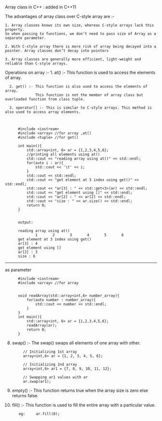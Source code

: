 
Array class in C++  : added in C++11

The advantages of array class over C-style array are :-

    1. Array classes knows its own size, whereas C-style arrays lack this property. 
    So when passing to functions, we don’t need to pass size of Array as a separate parameter.
    
    2. With C-style array there is more risk of array being decayed into a pointer. Array classes don’t decay into pointers
    
    3. Array classes are generally more efficient, light-weight and reliable than C-style arrays.
    
    
Operations on array :-
      1. at() :- This function is used to access the elements of array.
      
      2. get() :- This function is also used to access the elements of array. 
                  This function is not the member of array class but overloaded function from class tuple.
      
      3. operator[] :- This is similar to C-style arrays. This method is also used to access array elements.
      
      
      
          #include <iostream>
          #include <array> //for array ,at()
          #include <tuple> //for get()

          int main(){
              std::array<int, 6> ar = {1,2,3,4,5,6};
              //printing all elements using at()
              std::cout << "reading array using at()" << std::endl;
              for(auto i : ar){
                  std::cout << '\t' << i;
              }
              std::cout << std::endl;
              std::cout << "get element at 3 index using get()" << std::endl;
              std::cout << "ar[3] : " << std::get<3>(ar) << std::endl;
              std::cout << "get element using []" << std::endl;
              std::cout << "ar[2] : " << ar[2] << std::endl;
              std::cout << "size : " << ar.size() << std::endl;
              return 0;    
          }


          output: 

          reading array using at()
                  1       2       3       4       5       6
          get element at 3 index using get()
          ar[3] : 4
          get element using []
          ar[2] : 3
          size : 6
          
          
---




as parameter

          #include <iostream>
          #include <array> //for array 
          

          void readArray(std::array<int,6> number_array){
              for(auto number : number_array){
                  std::cout << number << std::endl;
              }
          }
          int main(){
              std::array<int, 6> ar = {1,2,3,4,5,6};
              readArray(ar);
              return 0;    
          }



8. swap() :- The swap() swaps all elements of one array with other.

            // Initializing 1st array 
            array<int,6> ar = {1, 2, 3, 4, 5, 6}; 

            // Initializing 2nd array 
            array<int,6> ar1 = {7, 8, 9, 10, 11, 12}; 

            // Swapping ar1 values with ar 
            ar.swap(ar1); 

    
9. empty() :- This function returns true when the array size is zero else returns false.
    
 10. fill() :- This function is used to fill the entire array with a particular value.
     
            eg:     ar.fill(0); 
